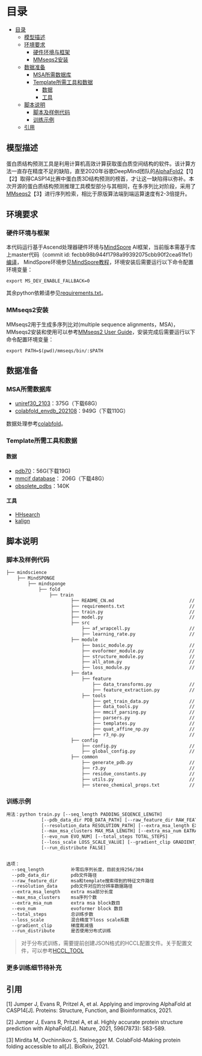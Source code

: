 # 目录

<!-- TOC -->

- [目录](#目录)
    - [模型描述](#模型描述)
    - [环境要求](#环境要求)
        - [硬件环境与框架](#硬件环境与框架)
        - [MMseqs2安装](#mmseqs2安装)
    - [数据准备](#数据准备)
        - [MSA所需数据库](#msa所需数据库)
        - [Template所需工具和数据](#template所需工具和数据)
            - [数据](#数据)
            - [工具](#工具)
    - [脚本说明](#脚本说明)
        - [脚本及样例代码](#脚本及样例代码)
        - [训练示例](#训练示例)
    - [引用](#引用)

<!-- /TOC -->

## 模型描述

蛋白质结构预测工具是利用计算机高效计算获取蛋白质空间结构的软件。该计算方法一直存在精度不足的缺陷，直至2020年谷歌DeepMind团队的[AlphaFold2](https://www.nature.com/articles/s41586-021-03819-2)【1】【2】取得CASP14比赛中蛋白质3D结构预测的榜首，才让这一缺陷得以弥补。本次开源的蛋白质结构预测推理工具模型部分与其相同，在多序列比对阶段，采用了[MMseqs2](https://www.biorxiv.org/content/10.1101/2021.08.15.456425v1.full.pdf)【3】进行序列检索，相比于原版算法端到端运算速度有2-3倍提升。

## 环境要求

### 硬件环境与框架

本代码运行基于Ascend处理器硬件环境与[MindSpore](https://www.mindspore.cn/) AI框架，当前版本需基于库上master代码（commit id: fecbb98b944f1798a99392075cbb90f2cea61fe1）[编译](https://www.mindspore.cn/install/detail?path=install/r1.5/mindspore_ascend_install_source.md&highlight=%E6%BA%90%E7%A0%81%E7%BC%96%E8%AF%91)，
MindSpore环境参见[MindSpore教程](https://www.mindspore.cn/tutorials/zh-CN/master/index.html)，环境安装后需要运行以下命令配置环境变量：

``` shell
export MS_DEV_ENABLE_FALLBACK=0
```

其余python依赖请参见[requirements.txt](https://gitee.com/mindspore/mindscience/tree/dev/MindSPONGE/mindsponge/fold/train/requirements.txt)。

### MMseqs2安装

MMseqs2用于生成多序列比对(multiple sequence alignments，MSA)，MMseqs2安装和使用可以参考[MMseqs2 User Guide](https://mmseqs.com/latest/userguide.pdf)，安装完成后需要运行以下命令配置环境变量：

``` shell
export PATH=$(pwd)/mmseqs/bin/:$PATH
```

## 数据准备

### MSA所需数据库

- [uniref30_2103](http://wwwuser.gwdg.de/~compbiol/colabfold/uniref30_2103.tar.gz)：375G（下载68G）
- [colabfold_envdb_202108](http://wwwuser.gwdg.de/~compbiol/colabfold/colabfold_envdb_202108.tar.gz)：949G（下载110G）

数据处理参考[colabfold](http://colabfold.mmseqs.com)。

### Template所需工具和数据

#### 数据

- [pdb70](http://wwwuser.gwdg.de/~compbiol/data/hhsuite/databases/hhsuite_dbs/old-releases/pdb70_from_mmcif_200401.tar.gz)：56G(下载19G)
- [mmcif database](https://ftp.rcsb.org/pub/pdb/data/structures/divided/mmCIF/)： 206G（下载48G）
- [obsolete_pdbs](http://ftp.wwpdb.org/pub/pdb/data/status/obsolete.dat)：140K

#### 工具

- [HHsearch](https://github.com/soedinglab/hh-suite)
- [kalign](https://msa.sbc.su.se/downloads/kalign/current.tar.gz)

## 脚本说明

### 脚本及样例代码

```bash
├── mindscience
    ├── MindSPONGE
        ├── mindsponge
            ├── fold
                ├── train
                        ├── README_CN.md                            // fold 相关中文说明
                        ├── requirements.txt                        // 依赖包
                        ├── train.py                                // 主训练脚本
                        ├── model.py                                // 主模型
                        ├── src
                            ├── af_wrapcell.py                      // 自定义的训练配置
                            ├── learning_rate.py                    // 学习率策略
                        ├── module
                            ├── basic_module.py                     // 基础模块
                            ├── evoformer_module.py                 // evoformer模块
                            ├── structure_module.py                 // 结构模块
                            ├── all_atom.py                         // 原子坐标重建模块
                            ├── loss_module.py                      // 损失函数计算模块
                        ├── data
                            ├── feature
                                ├── data_transforms.py              // msa和template数据处理
                                ├── feature_extraction.py           // msa和template特征提取
                            ├── tools
                                ├── get_train_data.py               // 数据迭代器和训练label生成脚本
                                ├── data_tools.py                   // 数据处理脚本
                                ├── mmcif_parsing.py                // mmcif解析脚本
                                ├── parsers.py                      // 解析文件脚本
                                ├── templates.py                    // 模板搜索脚本
                                ├── quat_affine_np.py               // 四元数转换脚本
                                ├── r3_np.py                        // 刚体坐标转换脚本
                        ├── config
                            ├── config.py                           // 参数配置脚本
                            ├── global_config.py                    // 全局参数配置脚本
                        ├── common
                            ├── generate_pdb.py                     // 生成pdb
                            ├── r3.py                               // 3D坐标转换
                            ├── residue_constants.py                // 氨基酸残基常量
                            ├── utils.py                            // 功能函数
                            ├── stereo_chemical_props.txt           // bond常数文件
```

### 训练示例

```bash
用法：python train.py [--seq_length PADDING_SEQENCE_LENGTH]
             [--pdb_data_dir PDB_DATA_PATH] [--raw_feature_dir RAW_FEATURE_PATH]
             [--resolution_data RESOLUTION_PATH] [--extra_msa_length EXTRA_MSA_LENGTH]
             [--max_msa_clusters MAX_MSA_LENGTH] [--extra_msa_num EATRA_MSA_NUM]
             [--evo_num EVO_NUM] [--total_steps TOTAL_STEPS]
             [--loss_scale LOSS_SCALE_VALUE] [--gradient_clip GRADIENT_CLIP_VALUE]
             [--run_distribute FALSE]


选项：
  --seq_length          补零后序列长度，目前支持256/384
  --pdb_data_dir        pdb文件路径
  --raw_feature_dir     msa和template搜索得到的特征文件路径
  --resolution_data     pdb文件对应的分辨率数据路径
  --extra_msa_length    extra msa部分长度
  --max_msa_clusters    msa序列个数
  --extra_msa_num       extra msa block数目
  --evo_num             evoformer block 数目
  --total_steps         总训练步数
  --loss_scale          混合精度下loss scale系数
  --gradient_clip       梯度裁减值
  --run_distribute      是否使用分布式训练
```

> 对于分布式训练，需要提前创建JSON格式的HCCL配置文件。关于配置文件，可以参考[HCCL_TOOL](https://gitee.com/mindspore/models/tree/master/utils/hccl_tools)

### 更多训练细节待补充

## 引用

[1] Jumper J, Evans R, Pritzel A, et al. Applying and improving AlphaFold at CASP14[J].  Proteins: Structure, Function, and Bioinformatics, 2021.

[2] Jumper J, Evans R, Pritzel A, et al. Highly accurate protein structure prediction with AlphaFold[J]. Nature, 2021, 596(7873): 583-589.

[3] Mirdita M, Ovchinnikov S, Steinegger M. ColabFold-Making protein folding accessible to all[J]. BioRxiv, 2021.
